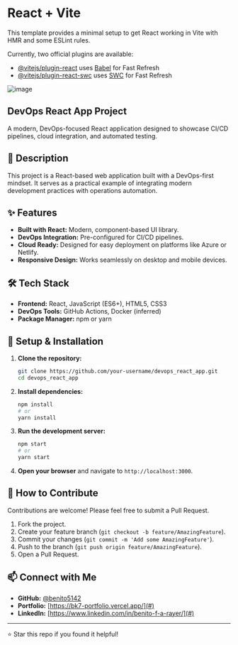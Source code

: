 # React + Vite

This template provides a minimal setup to get React working in Vite with HMR and some ESLint rules.

Currently, two official plugins are available:

- [@vitejs/plugin-react](https://github.com/vitejs/vite-plugin-react/blob/main/packages/plugin-react/README.md) uses [Babel](https://babeljs.io/) for Fast Refresh
- [@vitejs/plugin-react-swc](https://github.com/vitejs/vite-plugin-react-swc) uses [SWC](https://swc.rs/) for Fast Refresh

![image](https://miro.medium.com/1*ucL7YQ2v8aaOy426soLPZA.png)
## DevOps React App Project

A modern, DevOps-focused React application designed to showcase CI/CD pipelines, cloud integration, and automated testing.

## 📖 Description

This project is a React-based web application built with a DevOps-first mindset. It serves as a practical example of integrating modern development practices with operations automation.

## ✨ Features

- **Built with React:** Modern, component-based UI library.
- **DevOps Integration:** Pre-configured for CI/CD pipelines.
- **Cloud Ready:** Designed for easy deployment on platforms like Azure or Netlify.
- **Responsive Design:** Works seamlessly on desktop and mobile devices.

## 🛠️ Tech Stack

- **Frontend:** React, JavaScript (ES6+), HTML5, CSS3
- **DevOps Tools:** GitHub Actions, Docker (inferred)
- **Package Manager:** npm or yarn

## 🚀 Setup & Installation

1.  **Clone the repository:**
    ```bash
    git clone https://github.com/your-username/devops_react_app.git
    cd devops_react_app
    ```

2.  **Install dependencies:**
    ```bash
    npm install
    # or
    yarn install
    ```

3.  **Run the development server:**
    ```bash
    npm start
    # or
    yarn start
    ```

4.  **Open your browser** and navigate to `http://localhost:3000`.

## 🤝 How to Contribute

Contributions are welcome! Please feel free to submit a Pull Request.

1. Fork the project.
2. Create your feature branch (`git checkout -b feature/AmazingFeature`).
3. Commit your changes (`git commit -m 'Add some AmazingFeature'`).
4. Push to the branch (`git push origin feature/AmazingFeature`).
5. Open a Pull Request.

## 📫 Connect with Me

- **GitHub:** [@benito5142](https://github.com/benito5142)
- **Portfolio:** [https://bk7-portfolio.vercel.app/](#)
- **LinkedIn:** [https://www.linkedin.com/in/benito-f-a-rayer/](#)

---

⭐ Star this repo if you found it helpful!
